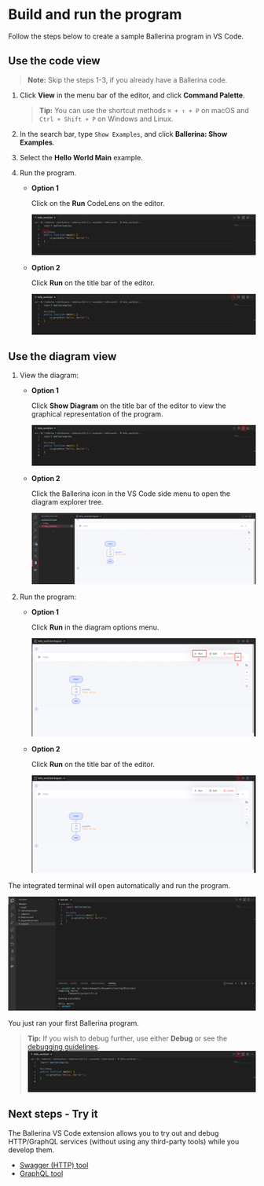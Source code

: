 # Build and run the program

Follow the steps below to create a sample Ballerina program in VS Code. 

## Use the code view

>**Note:** Skip the steps 1-3, if you already have a Ballerina code.
  
1. Click **View** in the menu bar of the editor, and click **Command Palette**.

    >**Tip:** You can use the shortcut methods `⌘ + ↑ + P` on macOS and `Ctrl + Shift + P` on Windows and Linux.

2. In the search bar, type `Show Examples`, and click **Ballerina: Show Examples**.

3. Select the **Hello World Main** example.

4. Run the program.

    - **Option 1**
      
        Click on the **Run** CodeLens on the editor. 
      
        ![Run codeLense](../img/run-code-lense.png?raw=true)

    - **Option 2**
    
        Click **Run** on the title bar of the editor.
      
        ![Run button](../img/run-button.png?raw=true)

## Use the diagram view
  
1. View the diagram:

    - **Option 1**

        Click **Show Diagram** on the title bar of the editor to view the graphical representation of the program.
        
        ![Show diagram](../img/show-diagram-button.png?raw=true)

    - **Option 2**

        Click the Ballerina icon in the VS Code side menu to open the diagram explorer tree.
        
        ![Diagram explorer](../img/diagram-explorer.png?raw=true)

2. Run the program:

    - **Option 1**

        Click **Run** in the diagram options menu.

        ![Run diagram button](../img/run-diagram-button.png?raw=true)

    - **Option 2**
    
        Click **Run** on the title bar of the editor.

        ![Header button](../img/run-diagram-header-button.png?raw=true)

The integrated terminal will open automatically and run the program.

![Run output](../img/run-output.png?raw=true)

You just ran your first Ballerina program.

>**Tip:** If you wish to debug further, use either **Debug** or see the [debugging guidelines](../debug-ballerina-code.md).
![Debug button](../img/debug-button.png?raw=true)

## Next steps - Try it

The Ballerina VS Code extension allows you to try out and debug HTTP/GraphQL services (without using any third-party tools) while you develop them. 

* [Swagger (HTTP) tool](tryit-tools/swagger-tool.md)
* [GraphQL tool](tryit-tools/graphql-tool.md)
